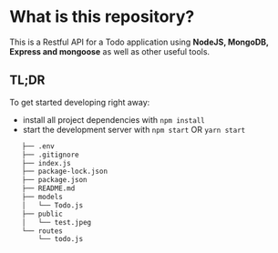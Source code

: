 # What is this repository?

This is a Restful API for a Todo application using **NodeJS, MongoDB, Express and mongoose** as well as other useful tools.

## TL;DR

To get started developing right away:

- install all project dependencies with `npm install`
- start the development server with `npm start` OR `yarn start`

```bash
   ├── .env
   ├── .gitignore
   ├── index.js
   ├── package-lock.json
   ├── package.json
   ├── README.md
   ├── models
   │   └── Todo.js
   ├── public
   │   └── test.jpeg
   └── routes
       └── todo.js
```
